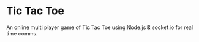 # Tic Tac Toe

An online multi player game of Tic Tac Toe using Node.js & socket.io for real time comms.

